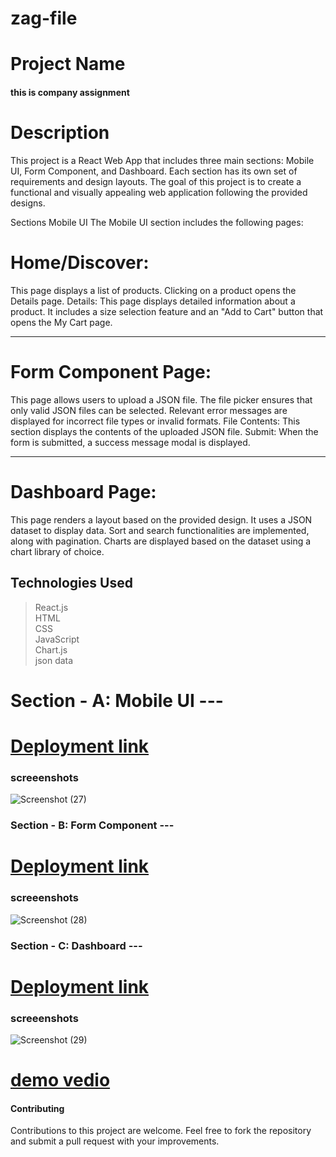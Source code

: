 # zag-file


# Project Name
#### this is company assignment 
# Description
This project is a React Web App that includes three main sections: Mobile UI, Form Component, and Dashboard. Each section has its own set of requirements and design layouts. The goal of this project is to create a functional and visually appealing web application following the provided designs.

Sections
Mobile UI
The Mobile UI section includes the following pages:

# Home/Discover: 
This page displays a list of products. Clicking on a product opens the Details page.
Details: This page displays detailed information about a product. It includes a size selection feature and an "Add to Cart" button that opens the My Cart page.
<hr>

# Form Component Page:
This page allows users to upload a JSON file. The file picker ensures that only valid JSON files can be selected. Relevant error messages are displayed for incorrect file types or invalid formats.
File Contents: This section displays the contents of the uploaded JSON file.
Submit: When the form is submitted, a success message modal is displayed.
<hr>

# Dashboard Page: 
This page renders a layout based on the provided design. It uses a JSON dataset to display data. Sort and search functionalities are implemented, along with pagination. Charts are displayed based on the dataset using a chart library of choice.

## Technologies Used

> React.js </br>
> HTML     </br>
> CSS        </br>
> JavaScript    </br>
> Chart.js   </br>
> json data </br>





# Section - A: Mobile UI ---
# [Deployment link](https://musical-salmiakki-084a96.netlify.app/)
### screeenshots
![Screenshot (27)](https://github.com/dhananjayverma/zag-file/assets/108890988/429d3232-e71b-4c30-9663-973943ba1f10)


###  Section - B: Form Component --- 

# [Deployment link](https://shiny-torte-30d4f6.netlify.app/)
### screeenshots
![Screenshot (28)](https://github.com/dhananjayverma/zag-file/assets/108890988/94bf6c29-6926-4284-a7d0-69924a5c0132)


### Section - C: Dashboard ---  
# [Deployment link](https://statuesque-yeot-d573bb.netlify.app/)

### screeenshots
![Screenshot (29)](https://github.com/dhananjayverma/zag-file/assets/108890988/b1d1a882-6301-42e5-a4f8-f452de69cd82)


# [demo vedio](https://drive.google.com/file/d/1FlKuAx4y5Ad7sn6CW-0jZbbjHVGIGzVY/view?usp=drive_link)

#### Contributing
Contributions to this project are welcome. Feel free to fork the repository and submit a pull request with your improvements.

